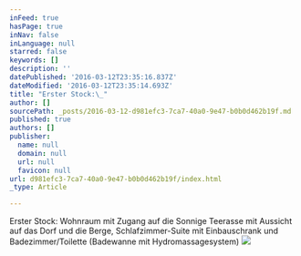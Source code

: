 ```yaml
---
inFeed: true
hasPage: true
inNav: false
inLanguage: null
starred: false
keywords: []
description: ''
datePublished: '2016-03-12T23:35:16.837Z'
dateModified: '2016-03-12T23:35:14.693Z'
title: "Erster Stock:\_"
author: []
sourcePath: _posts/2016-03-12-d981efc3-7ca7-40a0-9e47-b0b0d462b19f.md
published: true
authors: []
publisher:
  name: null
  domain: null
  url: null
  favicon: null
url: d981efc3-7ca7-40a0-9e47-b0b0d462b19f/index.html
_type: Article

---
```

Erster Stock: Wohnraum mit Zugang auf die Sonnige
Teerasse mit  Aussicht auf das Dorf und die Berge,
Schlafzimmer-Suite mit Einbauschrank und Badezimmer/Toilette
(Badewanne mit Hydromassagesystem)
![](https://the-grid-user-content.s3-us-west-2.amazonaws.com/b4ea738f-8db3-412d-9091-b23746160925.jpg)
